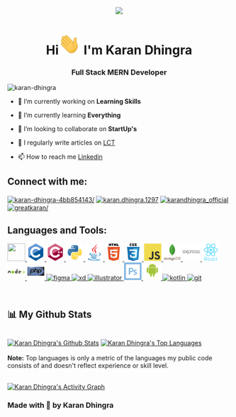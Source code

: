 <p align="center">
<a align="center"><img src="https://www.muckibu.de/wp-content/uploads/2018/10/Octocat.png" width="300px"> </a>
</p>


<h1 align="center">Hi<img src="https://raw.githubusercontent.com/ABSphreak/ABSphreak/master/gifs/Hi.gif" width="50px"> I'm Karan Dhingra</h1>
<h3 align="center">Full Stack MERN Developer</h3>

<p align="left"> <img src="https://komarev.com/ghpvc/?username=karan-dhingra&label=Profile%20views&color=0e75b6&style=flat" alt="karan-dhingra" /> </p>


- 🔭 I’m currently working on **Learning Skills**

- 🌱 I’m currently learning **Everything**

- 👯 I’m looking to collaborate on **StartUp's**

- 📝 I regularly write articles on [LCT](https://letcodetogether.wordpress.com/)

- 📫 How to reach me [Linkedin](https://linkedin.com/in/karan-dhingra-4bb854143/)


## Connect with me:

<p align="left"> 
<a href="https://linkedin.com/in/karan-dhingra-4bb854143/" target="blank"><img align="center" src="https://raw.githubusercontent.com/rahuldkjain/github-profile-readme-generator/master/src/images/icons/Social/linked-in-alt.svg" alt="karan-dhingra-4bb854143/" height="30" width="40" /></a>
<a href="https://fb.com/karan.dhingra.1297" target="blank"><img align="center" src="https://raw.githubusercontent.com/rahuldkjain/github-profile-readme-generator/master/src/images/icons/Social/facebook.svg" alt="karan.dhingra.1297" height="30" width="40" /></a>
<a href="https://instagram.com/karandhingra_official" target="blank"><img align="center" src="https://raw.githubusercontent.com/rahuldkjain/github-profile-readme-generator/master/src/images/icons/Social/instagram.svg" alt="karandhingra_official" height="30" width="40" /></a>
<a href="https://auth.geeksforgeeks.org/user/greatkaran/" target="blank"><img align="center" src="https://raw.githubusercontent.com/rahuldkjain/github-profile-readme-generator/master/src/images/icons/Social/geeks-for-geeks.svg" alt="greatkaran/" height="30" width="40" /></a>
</p>

## Languages and Tools:
<p align="left"> 
<a href="https://code.visualstudio.com/" target="_blank"> <img  width="40" height="40" src="https://img.icons8.com/color/48/000000/visual-studio-code-2019.png"/> </a>
<!-- PROGRAMING LANGUAGES -->
<a href="https://www.cprogramming.com/" target="_blank"> <img src="https://raw.githubusercontent.com/devicons/devicon/master/icons/c/c-original.svg" alt="c" width="40" height="40"/> </a>
<a href="https://www.w3schools.com/cpp/" target="_blank"> <img src="https://raw.githubusercontent.com/devicons/devicon/master/icons/cplusplus/cplusplus-original.svg" alt="cplusplus" width="40" height="40"/> </a>
<a href="https://www.python.org" target="_blank"> <img src="https://raw.githubusercontent.com/devicons/devicon/master/icons/python/python-original.svg" alt="python" width="40" height="40"/> </a>
<a href="https://www.java.com" target="_blank"> <img src="https://raw.githubusercontent.com/devicons/devicon/master/icons/java/java-original.svg" alt="java" width="40" height="40"/> </a>
<!-- WEB-DEVELOPMENT -->
<a href="https://www.w3.org/html/" target="_blank"> <img src="https://raw.githubusercontent.com/devicons/devicon/master/icons/html5/html5-original-wordmark.svg" alt="html5" width="40" height="40"/> </a>
<a href="https://www.w3schools.com/css/" target="_blank"> <img src="https://raw.githubusercontent.com/devicons/devicon/master/icons/css3/css3-original-wordmark.svg" alt="css3" width="40" height="40"/> </a>
<a href="https://developer.mozilla.org/en-US/docs/Web/JavaScript" target="_blank"> <img src="https://raw.githubusercontent.com/devicons/devicon/master/icons/javascript/javascript-original.svg" alt="javascript" width="40" height="40"/> </a>
<a href="https://www.mongodb.com/" target="_blank"> <img src="https://raw.githubusercontent.com/devicons/devicon/master/icons/mongodb/mongodb-original-wordmark.svg" alt="mongodb" width="40" height="40"/> </a>
<a href="https://expressjs.com" target="_blank"> <img src="https://raw.githubusercontent.com/devicons/devicon/master/icons/express/express-original-wordmark.svg" alt="express" width="40" height="40"/> </a>
<a href="https://reactjs.org/" target="_blank"> <img src="https://raw.githubusercontent.com/devicons/devicon/master/icons/react/react-original-wordmark.svg" alt="react" width="40" height="40"/> </a>
<a href="https://nodejs.org" target="_blank"> <img src="https://raw.githubusercontent.com/devicons/devicon/master/icons/nodejs/nodejs-original-wordmark.svg" alt="nodejs" width="40" height="40"/> </a>
<a href="https://www.php.net" target="_blank"> <img src="https://raw.githubusercontent.com/devicons/devicon/master/icons/php/php-original.svg" alt="php" width="40" height="40"/> </a>
<!-- UI/UX -->
<a href="https://www.figma.com/" target="_blank"> <img src="https://www.vectorlogo.zone/logos/figma/figma-icon.svg" alt="figma" width="40" height="40"/> </a>
<a href="https://www.adobe.com/products/xd.html" target="_blank"> <img src="https://cdn.worldvectorlogo.com/logos/adobe-xd.svg" alt="xd" width="40" height="40"/> </a>
<a href="https://www.adobe.com/in/products/illustrator.html" target="_blank"> <img src="https://www.vectorlogo.zone/logos/adobe_illustrator/adobe_illustrator-icon.svg" alt="illustrator" width="40" height="40"/> </a>
<a href="https://www.photoshop.com/en" target="_blank"> <img src="https://raw.githubusercontent.com/devicons/devicon/master/icons/photoshop/photoshop-line.svg" alt="photoshop" width="40" height="40"/> </a>
<!-- ANDROID DEVELOPMENT -->
<a href="https://developer.android.com" target="_blank"> <img src="https://raw.githubusercontent.com/devicons/devicon/master/icons/android/android-original-wordmark.svg" alt="android" width="40" height="40"/> </a> 
<a href="https://kotlinlang.org" target="_blank"> <img src="https://www.vectorlogo.zone/logos/kotlinlang/kotlinlang-icon.svg" alt="kotlin" width="40" height="40"/> </a>
<a href="https://git-scm.com/" target="_blank"> <img src="https://www.vectorlogo.zone/logos/git-scm/git-scm-icon.svg" alt="git" width="40" height="40"/> </a>
</p>
<br>

## 📊 My Github Stats

  <br/>
    <a href="https://github.com/karan-dhingra/github-readme-stats"><img alt="Karan Dhingra's Github Stats" src="https://github-readme-stats.vercel.app/api?username=karan-dhingra&show_icons=true&theme=chartreuse-dark" /></a>
  <a href="https://github.com/karan-dhingra/github-readme-stats"><img alt="Karan Dhingra's Top Languages" src="https://github-readme-stats.vercel.app/api/top-langs/?username=karan-dhingra&layout=compact&theme=chartreuse-dark&langs_count=6" /></a>

  <br/>
<br>
  <b>Note:</b> Top languages is only a metric of the languages my public code consists of and doesn't reflect experience or skill level.


<br/>
<br>

<a href="https://github.com/ashutosh00710/github-readme-activity-graph"><img alt="Karan Dhingra's Activity Graph" src="https://activity-graph.herokuapp.com/graph?username=karan-dhingra&theme=react-dark" /></a>
<br>

### Made with 💖 by Karan Dhingra
